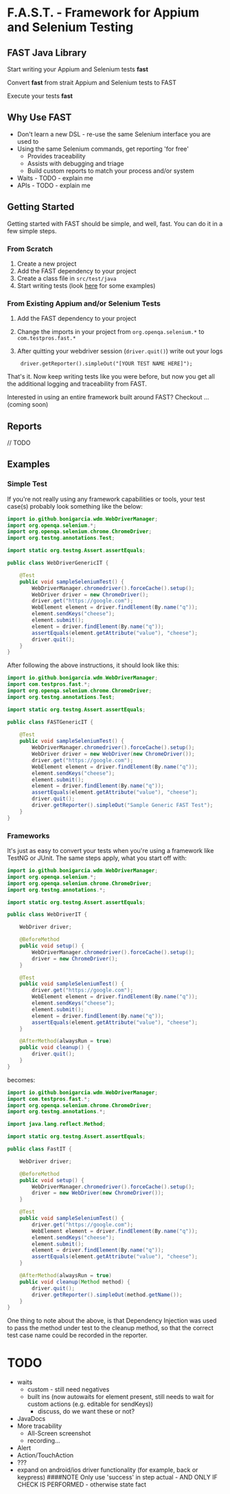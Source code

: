 # F.A.S.T. - Framework for Appium and Selenium Testing
## FAST Java Library
Start writing your Appium and Selenium tests **fast**

Convert **fast** from strait Appium and Selenium tests to FAST

Execute your tests **fast**

## Why Use FAST
* Don't learn a new DSL - re-use the same Selenium interface you are used to
* Using the same Selenium commands, get reporting 'for free'
    - Provides traceability
    - Assists with debugging and triage
    - Build custom reports to match your process and/or system
* Waits - TODO - explain me
* APIs - TODO - explain me
 
## Getting Started
Getting started with FAST should be simple, and well, fast. 
You can do it in a few simple steps.

### From Scratch
1. Create a new project
2. Add the FAST dependency to your project
3. Create a class file in `src/test/java`
3. Start writing tests (look [here](#examples) for some examples)

### From Existing Appium and/or Selenium Tests
1. Add the FAST dependency to your project
2. Change the imports in your project from `org.openqa.selenium.*` to 
`com.testpros.fast.*`
4. After quitting your webdriver session (`driver.quit()`) write out your logs

        driver.getReporter().simpleOut("[YOUR TEST NAME HERE]"); 

That's it. Now keep writing tests like you were before, but now you get all 
the additional logging and traceability from FAST.

Interested in using an entire framework built around FAST? 
Checkout ... (coming soon)

## Reports
// TODO

## Examples

### Simple Test
If you're not really using any framework capabilities or tools, 
your test case(s) probably look something like the below:
```java
import io.github.bonigarcia.wdm.WebDriverManager;
import org.openqa.selenium.*;
import org.openqa.selenium.chrome.ChromeDriver;
import org.testng.annotations.Test;

import static org.testng.Assert.assertEquals;

public class WebDriverGenericIT {

    @Test
    public void sampleSeleniumTest() {
        WebDriverManager.chromedriver().forceCache().setup();
        WebDriver driver = new ChromeDriver();
        driver.get("https://google.com");
        WebElement element = driver.findElement(By.name("q"));
        element.sendKeys("cheese");
        element.submit();
        element = driver.findElement(By.name("q"));
        assertEquals(element.getAttribute("value"), "cheese");
        driver.quit();
    }
}
```
After following the above instructions, it should look like this:
```java
import io.github.bonigarcia.wdm.WebDriverManager;
import com.testpros.fast.*;
import org.openqa.selenium.chrome.ChromeDriver;
import org.testng.annotations.Test;

import static org.testng.Assert.assertEquals;

public class FASTGenericIT {
    
    @Test
    public void sampleSeleniumTest() {
        WebDriverManager.chromedriver().forceCache().setup();
        WebDriver driver = new WebDriver(new ChromeDriver());
        driver.get("https://google.com");
        WebElement element = driver.findElement(By.name("q"));
        element.sendKeys("cheese");
        element.submit();
        element = driver.findElement(By.name("q"));
        assertEquals(element.getAttribute("value"), "cheese");
        driver.quit();
        driver.getReporter().simpleOut("Sample Generic FAST Test");
    }
}
```

### Frameworks
It's just as easy to convert your tests when you're using a framework 
like TestNG or JUnit. The same steps apply, what you start off with:
```java
import io.github.bonigarcia.wdm.WebDriverManager;
import org.openqa.selenium.*;
import org.openqa.selenium.chrome.ChromeDriver;
import org.testng.annotations.*;

import static org.testng.Assert.assertEquals;

public class WebDriverIT {

    WebDriver driver;

    @BeforeMethod
    public void setup() {
        WebDriverManager.chromedriver().forceCache().setup();
        driver = new ChromeDriver();
    }

    @Test
    public void sampleSeleniumTest() {
        driver.get("https://google.com");
        WebElement element = driver.findElement(By.name("q"));
        element.sendKeys("cheese");
        element.submit();
        element = driver.findElement(By.name("q"));
        assertEquals(element.getAttribute("value"), "cheese");
    }

    @AfterMethod(alwaysRun = true)
    public void cleanup() {
        driver.quit();
    }
}
```
becomes:
```java
import io.github.bonigarcia.wdm.WebDriverManager;
import com.testpros.fast.*;
import org.openqa.selenium.chrome.ChromeDriver;
import org.testng.annotations.*;

import java.lang.reflect.Method;

import static org.testng.Assert.assertEquals;

public class FastIT {

    WebDriver driver;

    @BeforeMethod
    public void setup() {
        WebDriverManager.chromedriver().forceCache().setup();
        driver = new WebDriver(new ChromeDriver());
    }

    @Test
    public void sampleSeleniumTest() {
        driver.get("https://google.com");
        WebElement element = driver.findElement(By.name("q"));
        element.sendKeys("cheese");
        element.submit();
        element = driver.findElement(By.name("q"));
        assertEquals(element.getAttribute("value"), "cheese");
    }

    @AfterMethod(alwaysRun = true)
    public void cleanup(Method method) {
        driver.quit();
        driver.getReporter().simpleOut(method.getName());
    }
}
```
One thing to note about the above, is that Dependency Injection was used
to pass the method under test to the cleanup method, so that the correct
test case name could be recorded in the reporter. 



# TODO
- waits
  - custom - still need negatives
  - built ins (now autowaits for element present, still needs to wait for custom actions (e.g. editable for sendKeys))
    - discuss, do we want these or not?
- JavaDocs
- More tracability
  - All-Screen screenshot
  - recording... 
- Alert
- Action/TouchAction
- ???
- expand on android/ios driver functionality (for example, back or keypress)
####NOTE
Only use 'success' in step actual - AND ONLY IF CHECK IS PERFORMED - otherwise state fact
